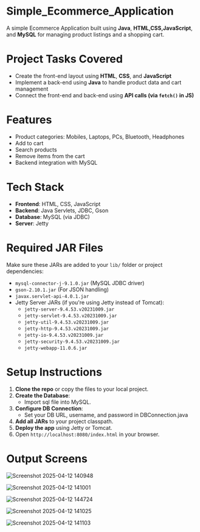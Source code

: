 # Simple_Ecommerce_Application

A simple Ecommerce Application built using **Java**, **HTML,CSS,JavaScript**, and **MySQL** for managing product listings and a shopping cart.

# Project Tasks Covered

-  Create the front-end layout using **HTML**, **CSS**, and **JavaScript**
-  Implement a back-end using **Java** to handle product data and cart management
-  Connect the front-end and back-end using **API calls (via `fetch()` in JS)**

# Features

- Product categories: Mobiles, Laptops, PCs, Bluetooth, Headphones
- Add to cart
- Search products
- Remove items from the cart
- Backend integration with MySQL

# Tech Stack

- **Frontend**: HTML, CSS, JavaScript
- **Backend**: Java Servlets, JDBC, Gson 
- **Database**: MySQL (via JDBC)
- **Server**: Jetty

# Required JAR Files

Make sure these JARs are added to your `lib/` folder or project dependencies:

- `mysql-connector-j-9.1.0.jar` (MySQL JDBC driver)
- `gson-2.10.1.jar` (For JSON handling)
- `javax.servlet-api-4.0.1.jar`
- Jetty Server JARs (if you're using Jetty instead of Tomcat):
     - `jetty-server-9.4.53.v20231009.jar`
     - `jetty-servlet-9.4.53.v20231009.jar`
     - `jetty-util-9.4.53.v20231009.jar`
     - `jetty-http-9.4.53.v20231009.jar`
     - `jetty-io-9.4.53.v20231009.jar`
     - `jetty-security-9.4.53.v20231009.jar`
     - `jetty-webapp-11.0.6.jar`
 
# Setup Instructions

1. **Clone the repo** or copy the files to your local project.
2. **Create the Database**:
   - Import sql file into MySQL.
3. **Configure DB Connection**:
   - Set your DB URL, username, and password in DBConnection.java
4. **Add all JARs** to your project classpath.
5. **Deploy the app** using Jetty or Tomcat.
6. Open `http://localhost:8080/index.html` in your browser.

# Output Screens

![Screenshot 2025-04-12 140948](https://github.com/user-attachments/assets/518773c6-9e42-4b15-91d4-7531fab91e98)

![Screenshot 2025-04-12 141001](https://github.com/user-attachments/assets/fe4b473e-5add-4c3b-889b-9bb1a270b02f)

![Screenshot 2025-04-12 144724](https://github.com/user-attachments/assets/19176764-6d48-427c-97f1-d13866450135)

![Screenshot 2025-04-12 141025](https://github.com/user-attachments/assets/c9c98c00-f47c-49a1-a92c-de2b133ddcbf)

![Screenshot 2025-04-12 141103](https://github.com/user-attachments/assets/e1f1bad4-abba-47f2-9db5-d068e28a2afa)







